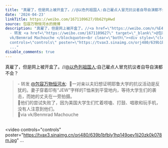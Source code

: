 ```yaml
---
title: "真雇了，但是网上被开盒了。//@以色列祖国人:自己雇点人冒充抗议者自导自演都不会？ - 转发 @包容万物恒河水:&ensp;\U0001F53B一对亲以夫妇想证明耶鲁大学的抗议活动是..."
date: '2024-04-23'
linkTitle: https://weibo.com/1671109627/Ob62YpHwd
source: 包容万物恒河水的微博
description: "真雇了，但是网上被开盒了。//<a href=\"https://weibo.com/n/%E4%BB%A5%E8%89%B2%E5%88%97%E7%A5%96%E5%9B%BD%E4%BA%BA\">@以色列祖国人</a>:自己雇点人冒充抗议者自导自演都不会？<br><blockquote>
  - 转发 <a href=\"https://weibo.com/1671109627\" target=\"_blank\">@包容万物恒河水</a>: \U0001F53B一对亲以夫妇想证明耶鲁大学的抗议活动是反犹的。妻子穿着印有“JEW”字样的T恤来到平营地内，等待大学生们的袭击，而她的丈夫在一旁拍摄。<br>\U0001F53B他们的尝试失败了，因为美国大学生们忙着唠嗑、打鼓、唱歌和玩手机，没有人注意到他们。<br>\U0001F53Bvia
  vk/Benmrad Machouche </blockquote><br clear=\"both\"><div style=\"clear: both\"></div><video
  controls=\"controls\" poster=\"https://tvax3.sinaimg.cn/orj480/639b1bfbly1hp149oev1lj20zk0k078m.jpg\"
  ..."
disable_comments: true
---
```

真雇了，但是网上被开盒了。//<a href="https://weibo.com/n/%E4%BB%A5%E8%89%B2%E5%88%97%E7%A5%96%E5%9B%BD%E4%BA%BA">@以色列祖国人</a>:自己雇点人冒充抗议者自导自演都不会？<br><blockquote> - 转发 <a href="https://weibo.com/1671109627" target="_blank">@包容万物恒河水</a>: 🔻一对亲以夫妇想证明耶鲁大学的抗议活动是反犹的。妻子穿着印有“JEW”字样的T恤来到平营地内，等待大学生们的袭击，而她的丈夫在一旁拍摄。<br>🔻他们的尝试失败了，因为美国大学生们忙着唠嗑、打鼓、唱歌和玩手机，没有人注意到他们。<br>🔻via vk/Benmrad Machouche </blockquote><br clear="both"><div style="clear: both"></div><video controls="controls" poster="https://tvax3.sinaimg.cn/orj480/639b1bfbly1hp149oev1lj20zk0k078m.jpg" ...